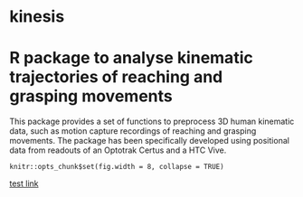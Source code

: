 # kinesis
R package to analyse kinematic trajectories of reaching and grasping movements
=======
This package provides a set of functions to preprocess 3D human kinematic data, such as motion capture recordings of reaching and grasping movements. The package has been specifically developed using positional data from readouts of an Optotrak Certus and a HTC Vive.  
```{r, setup, include=FALSE, echo = T}
knitr::opts_chunk$set(fig.width = 8, collapse = TRUE)
```

[test link](/tutorials/test.md)


